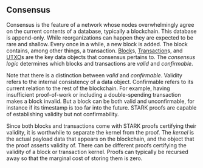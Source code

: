 ## Consensus

Consensus is the feature of a network whose nodes overwhelmingly agree on the current contents of a database, typically a blockchain. This database is append-only. While reorganizations can happen they are expected to be rare and shallow. Every once in a while, a new block is added. The block contains, among other things, a transaction. [Block](./consensus/block.md)s, [Transaction](./consensus/transaction.md)s, and [UTXO](./consensus/utxo.md)s are the key data objects that consensus pertains to. The *consensus logic* determines which blocks and transactions are *valid* and *confirmable*.

Note that there is a distinction between *valid* and *confirmable*. Validity refers to the internal consistency of a data object. Confirmable refers to its current relation to the rest of the blockchain. For example, having insufficient proof-of-work or including a double-spending transaction makes a block invalid. But a block can be both valid and unconfirmable, for instance if its timestamp is too far into the future. STARK proofs are capable of establishing validity but not confirmability.

Since both blocks and transactions come with STARK proofs certifying their validity, it is worthwhile to separate the kernel from the proof. The *kernel* is the actual payload data that appears on the blockchain, and the object that the proof asserts validity of. There can be different proofs certifying the validity of a block or transaction kernel. Proofs can typically be recursed away so that the marginal cost of storing them is zero.

